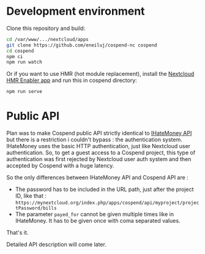 # Development environment

Clone this repository and build:

``` bash
cd /var/www/.../nextcloud/apps
git clone https://github.com/eneiluj/cospend-nc cospend
cd cospend
npm ci
npm run watch
```

Or if you want to use HMR (hot module replacement),
install the [Nextcloud HMR Enabler app](https://github.com/nextcloud/hmr_enabler)
and run this in cospend directory:
``` bash
npm run serve
```

# Public API

Plan was to make Cospend public API strictly identical to [IHateMoney API](https://ihatemoney.readthedocs.io/en/latest/api.html) but there is a restriction i couldn't bypass : the authentication system. IHateMoney uses the basic HTTP authentication, just like Nextcloud user authentication. So, to get a guest access to a Cospend project, this type of authentication was first rejected by Nextcloud user auth system and then accepted by Cospend with a huge latency.

So the only differences between IHateMoney API and Cospend API are :

* The password has to be included in the URL path, just after the project ID, like that : `https://mynextcloud.org/index.php/apps/cospend/api/myproject/projectPassword/bills`
* The parameter `payed_for` cannot be given multiple times like in IHateMoney. It has to be given once with coma separated values.

That's it.

Detailed API description will come later.
